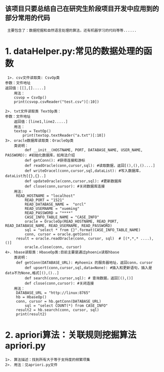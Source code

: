 ## 该项目只要总结自己在研究生阶段项目开发中应用到的部分常用的代码 
     主要包含了：数据挖掘和自然语言处理的算法，还有机器学习的代码等等......

# 1. dataHelper.py:常见的数据处理的函数
     1>. csv文件读取类: CsvOp类     
	参数：文件地址      
	返回值：[[],[].....]    
        用法：     
		csvop = CsvOp()  
		print(csvop.csvReader("test.csv")[:10])  
  
    2>. txt文件读取类 TextOp类：     
	参数：文件地址  
        返回值：[line1,line2.....]  
        用法：  
		textop = TextOp()  
        	print(textop.textReader("a.txt")[:10])  
    3>. oracle数据库读取类：OracleOp类  
        类说明：  
             def __init__(HOSTNAME, PORT, DATABASE_NAME, USER_NAME, PASSWORD): #初始化数据库，如用法介绍  
             def getConn(): #获得连接和游标  
             def readOracle(conn,cursor,sql): #读取数据，返回[(),(),()....]  
             def writeOracel(conn,cursor,sql,dataList): #写入数据库，dataList为[{},{}..]  
             def updateOracle(conn,cursor,sql): #更新数据库  
             def close(conn,sursor): #关闭数据库连接   
        用法:    
	     READ_HOSTNAME = "localhost"  
             READ_PORT = "1521"  
             READ_DATABASE_NAME =  "orcl"  
             READ_USERNAME = "xueming"  
             READ_PASSWORD = "****"  
             CASE_INFO_TABLE_NAME = "CASE_INFO"  
             oracle = OracleOp(READ_HOSTNAME, READ_PORT, READ_DATABASE_NAME, READ_USERNAME, READ_PASSWORD)  
             sql = "select * from {}".format(CASE_INFO_TABLE_NAME)    
             conn, cursor = oracle.getConn()    
	     result = oracle.readOracle(conn, cursor, sql)  # [(*,*,* ....),()]   
             oracle.close(conn, cursor)    
    4>. hbase读取类：HbaseOp类:目前主要是通过phoenix读取hbase     
        类说明：   
	     def getConn(DATABASE_URL): #phoenix 的服务器地址，返回conn，cursor  
             def upsert(conn,cursor,sql,data=None): #插入和更新语句，插入是data不为None,格式[(),()..]  
             def search(conn,cursor,sql): # 查询数据，返回[(),()]  
             def close(conn,cursor): #关闭连接  
        用法：      
	     DATABASE_URL = "http://linux:8765"    
	     hb = HbaseOp()    
	     conn, cursor = hb.getConn(DATABASE_URL)     
    	     sql = "select COUNT(*) from CASE_INFO"      
	     result2 = hb.search(conn, cursor, sql)      
	     print(result2)    
# 2. apriori算法：关联规则挖掘算法 apriori.py
	1>. 算法描述：找到所有大于等于支持度的频繁项集      
	2>. 用法：见apriori.py文件      





